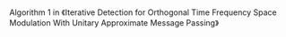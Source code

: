 Algorithm 1 in 《Iterative Detection for Orthogonal Time Frequency Space Modulation With Unitary Approximate Message Passing》
